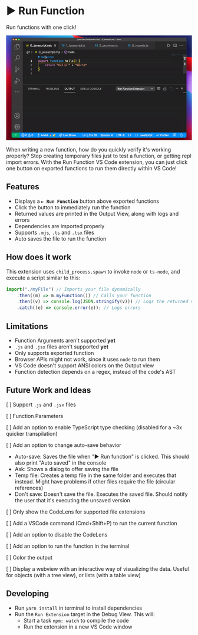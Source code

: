 # ► Run Function

Run functions with one click!

![Extension demo, executing functions directly from the IDE](./demo.gif)

When writing a new function, how do you quickly verify it's working properly? Stop creating temporary files just to test a function, or getting repl import errors. With the Run Function VS Code extension, you can just click one button on exported functions to run them directly within VS Code!

## Features

-   Displays a **`► Run Function`** button above exported functions
-   Click the button to immediately run the function
-   Returned values are printed in the Output View, along with logs and errors
-   Dependencies are imported properly
-   Supports `.mjs`, `.ts` and `.tsx` files
-   Auto saves the file to run the function

## How does it work

This extension uses `child_process.spawn` to invoke `node` or `ts-node`, and execute a script similar to this:

```js
import("./myFile") // Imports your file dynamically
    .then((m) => m.myFunction()) // Calls your function
    .then((v) => console.log(JSON.stringify(v))) // Logs the returned value
    .catch((e) => console.error(e)); // Logs errors
```

## Limitations

-   Function Arguments aren't supported **yet**
-   `.js` and `.jsx` files aren't supported **yet**
-   Only supports exported function
-   Browser APIs might not work, since it uses `node` to run them
-   VS Code doesn't support ANSI colors on the Output view
-   Function detection depends on a regex, instead of the code's AST

## Future Work and Ideas

[ ] Support `.js` and `.jsx` files

[ ] Function Parameters

[ ] Add an option to enable TypeScript type checking (disabled for a ~3x quicker transpilation)

[ ] Add an option to change auto-save behavior

-   Auto-save: Saves the file when "► Run function" is clicked. This should also print "Auto saved" in the console
-   Ask: Shows a dialog to offer saving the file
-   Temp file: Creates a temp file in the same folder and executes that instead. Might have problems if other files require the file (circular references)
-   Don't save: Doesn't save the file. Executes the saved file. Should notify the user that it's executing the unsaved version

[ ] Only show the CodeLens for supported file extensions

[ ] Add a VSCode command (Cmd+Shift+P) to run the current function

[ ] Add an option to disable the CodeLens

[ ] Add an option to run the function in the terminal

[ ] Color the output

[ ] Display a webview with an interactive way of visualizing the data. Useful for objects (with a tree view), or lists (with a table view)

## Developing

-   Run `yarn install` in terminal to install dependencies
-   Run the `Run Extension` target in the Debug View. This will:
    -   Start a task `npm: watch` to compile the code
    -   Run the extension in a new VS Code window
